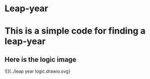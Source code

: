 # Leap-year
# This is a simple code for finding a leap-year

## Here is the logic image
![]{../leap year logic.drawio.svg}
